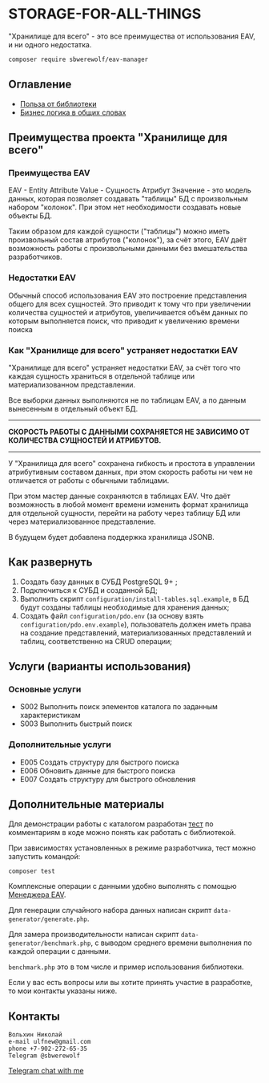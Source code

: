 # STORAGE-FOR-ALL-THINGS
"Хранилище для всего" - это все преимущества от использования EAV, и
ни одного недостатка.

```bash
composer require sbwerewolf/eav-manager
```

## Оглавление
- [Польза от библиотеки](/readme.md)
- [Бизнес логика в общих словах](/inner-workings.md)

## Преимущества проекта "Хранилище для всего"

### Преимущества EAV

EAV - Entity Attribute Value - Сущность Атрибут Значение - это модель
данных, которая позволяет создавать "таблицы" БД с произвольным
набором "колонок". При этом нет необходимости создавать новые объекты
БД.

Таким образом для каждой сущности ("таблицы") можно иметь произвольный
состав атрибутов ("колонок"), за счёт этого, EAV даёт возможность
работы с произвольными данными без вмешательства разработчиков.

### Недостатки EAV

Обычный способ использования EAV это построение представления общего
для всех сущностей. Это приводит к тому что при увеличении количества
сущностей и атрибутов, увеличивается объём данных по которым
выполняется поиск, что приводит к увеличению времени поиска

### Как "Хранилище для всего" устраняет недостатки EAV

"Хранилище для всего" устраняет недостатки EAV, за счёт того что
каждая сущность храниться в отдельной таблице или материализованном
представлении. 

Все выборки данных выполняются не по таблицам EAV, а по данным
вынесенным в отдельный объект БД.

---

**СКОРОСТЬ РАБОТЫ С ДАННЫМИ СОХРАНЯЕТСЯ НЕ ЗАВИСИМО ОТ КОЛИЧЕСТВА
СУЩНОСТЕЙ И АТРИБУТОВ.**

---

У "Хранилища для всего" сохранена гибкость и простота в управлении
атрибутивным составом данных, при этом скорость работы ни чем не
отличается от работы с обычными таблицами.

При этом мастер данные сохраняются в таблицах EAV. Что даёт
возможность в любой момент времени изменить формат хранилища для
отдельной сущности, перейти на работу через таблицу БД или через
материализованное представление.

В будущем будет добавлена поддержка хранилища JSONB.

## Как развернуть
1. Создать базу данных в СУБД PostgreSQL 9+ ;
2. Подключиться к СУБД и созданной БД;
3. Выполнить скрипт `configuration/install-tables.sql.example`, в
БД будут созданы таблицы необходимые для хранения данных;
4. Создать файл `configuration/pdo.env` (за основу взять
   `configuration/pdo.env.example`), пользователь должен иметь права
на создание представлений, материализованных представлений и
таблиц, соответственно на CRUD операции;

## Услуги (варианты использования)

### Основные услуги

- S002 Выполнить поиск элементов каталога по заданным характеристикам
- S003 Выполнить быстрый поиск

### Дополнительные услуги

- E005 Создать структуру для быстрого поиска
- E006 Обновить данные для быстрого поиска
- E007 Создать структуру для быстрого обновления

## Дополнительные материалы

Для демонстрации работы с каталогом разработан
[тест](/tests/Integration/AutomatedProcessTest.php) по комментариям в
коде можно понять как работать с библиотекой.

При зависимостях установленных в режиме разработчика, тест можно
запустить командой:
```bash
composer test
```

Комплексные операции с данными удобно выполнять с помощью 
[Менеджера EAV](src/AllThings/ControlPanel/Manager.php).

Для генерации случайного набора данных написан скрипт
`data-generator/generate.php`.

Для замера производительности написан скрипт
`data-generator/benchmark.php`, с выводом среднего времени выполнения
по каждой операции с данными.

`benchmark.php` это в том числе и пример использования библиотеки.

Если у вас есть вопросы или вы хотите принять участие в разработке, то
мои контакты указаны ниже.

## Контакты
```
Вольхин Николай
e-mail ulfnew@gmail.com
phone +7-902-272-65-35
Telegram @sbwerewolf
```

[Telegram chat with me](https://t.me/SbWereWolf) 
